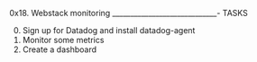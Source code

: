 0x18. Webstack monitoring
_____________________________-
TASKS

0. Sign up for Datadog and install datadog-agent
1. Monitor some metrics
2. Create a dashboard
